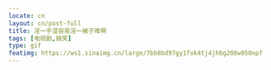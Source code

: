 ```yaml
---
locate: cn
layout: cn/post-full
title: 淫一手湿容易淫一被子难啊
tags: [电视剧,搞笑]
type: gif
featimg: https://ws1.sinaimg.cn/large/7bb8bd97gy1fxk4tj4jhbg208w050npf.gif
---
```

